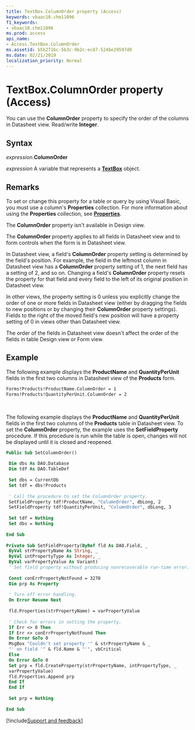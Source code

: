 ```yaml
---
title: TextBox.ColumnOrder property (Access)
keywords: vbaac10.chm11096
f1_keywords:
- vbaac10.chm11096
ms.prod: access
api_name:
- Access.TextBox.ColumnOrder
ms.assetid: b5b271bc-5b3c-9b2c-ec87-524be29597d0
ms.date: 02/21/2019
localization_priority: Normal
---
```



# TextBox.ColumnOrder property (Access)

You can use the **ColumnOrder** property to specify the order of the columns in Datasheet view. Read/write **Integer**.


## Syntax

_expression_.**ColumnOrder**

_expression_ A variable that represents a **[TextBox](Access.TextBox.md)** object.


## Remarks

To set or change this property for a table or query by using Visual Basic, you must use a column's **Properties** collection. For more information about using the **Properties** collection, see **[Properties](Access.TextBox.properties.md)**.

The **ColumnOrder** property isn't available in Design view.

The **ColumnOrder** property applies to all fields in Datasheet view and to form controls when the form is in Datasheet view.

In Datasheet view, a field's **ColumnOrder** property setting is determined by the field's position. For example, the field in the leftmost column in Datasheet view has a **ColumnOrder** property setting of 1, the next field has a setting of 2, and so on. Changing a field's **ColumnOrder** property resets the property for that field and every field to the left of its original position in Datasheet view.

In other views, the property setting is 0 unless you explicitly change the order of one or more fields in Datasheet view (either by dragging the fields to new positions or by changing their **ColumnOrder** property settings). Fields to the right of the moved field's new position will have a property setting of 0 in views other than Datasheet view.

The order of the fields in Datasheet view doesn't affect the order of the fields in table Design view or Form view.


## Example

The following example displays the **ProductName** and **QuantityPerUnit** fields in the first two columns in Datasheet view of the **Products** form.

```vb
Forms!Products!ProductName.ColumnOrder = 1 
Forms!Products!QuantityPerUnit.ColumnOrder = 2
```

<br/>

The following example displays the **ProductName** and **QuantityPerUnit** fields in the first two columns of the **Products** table in Datasheet view. To set the **ColumnOrder** property, the example uses the **SetFieldProperty** procedure. If this procedure is run while the table is open, changes will not be displayed until it is closed and reopened.


```vb
Public Sub SetColumnOrder() 
 
 Dim dbs As DAO.Database 
 Dim tdf As DAO.TableDef 
 
 Set dbs = CurrentDb 
 Set tdf = dbs!Products 
 
 ' Call the procedure to set the ColumnOrder property. 
 SetFieldProperty tdf!ProductName, "ColumnOrder", dbLong, 2 
 SetFieldProperty tdf!QuantityPerUnit, "ColumnOrder", dbLong, 3 
 
 Set tdf = Nothing 
 Set dbs = Nothing 
 
End Sub 
 
Private Sub SetFieldProperty(ByRef fld As DAO.Field, _ 
 ByVal strPropertyName As String, _ 
 ByVal intPropertyType As Integer, _ 
 ByVal varPropertyValue As Variant) 
 ' Set field property without producing nonrecoverable run-time error. 
 
 Const conErrPropertyNotFound = 3270 
 Dim prp As Property 
 
 ' Turn off error handling. 
 On Error Resume Next 
 
 fld.Properties(strPropertyName) = varPropertyValue 
 
 ' Check for errors in setting the property. 
 If Err <> 0 Then 
 If Err <> conErrPropertyNotFound Then 
 On Error GoTo 0 
 MsgBox "Couldn't set property '" & strPropertyName & _ 
 "' on field '" & fld.Name & "'", vbCritical 
 Else 
 On Error GoTo 0 
 Set prp = fld.CreateProperty(strPropertyName, intPropertyType, _ 
 varPropertyValue) 
 fld.Properties.Append prp 
 End If 
 End If 
 
 Set prp = Nothing 
 
End Sub
```




[!include[Support and feedback](~/includes/feedback-boilerplate.md)]